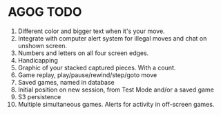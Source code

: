# AGOG TODO

1. Different color and bigger text when it's your move.
1. Integrate with computer alert system for illegal moves and chat on unshown screen.
1. Numbers and letters on all four screen edges.
1. Handicapping
1. Graphic of your stacked captured pieces. With a count.
1. Game replay, play/pause/rewind/step/goto move
1. Saved games, named in database
1. Initial position on new session, from Test Mode and/or a saved game
1. S3 persistence
1. Multiple simultaneous games. Alerts for activity in off-screen games.
